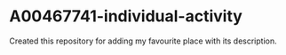 # A00467741-individual-activity
Created this repository for adding my favourite place with its description.
